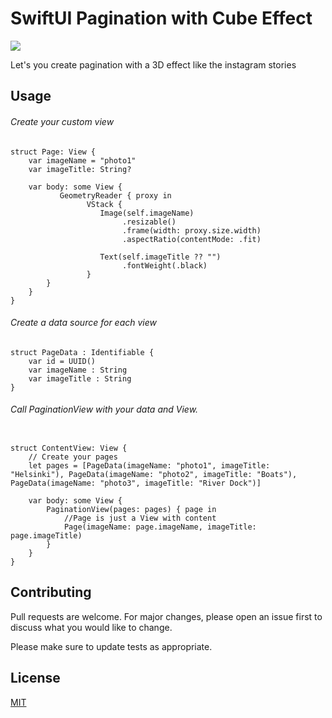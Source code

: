
# SwiftUI Pagination with Cube Effect

![](https://raw.githubusercontent.com/rbreve/SwiftUIPagination/master/demo.gif)


Let's you create pagination with a 3D effect like the instagram stories  


## Usage

###### Create your custom view

```
struct Page: View {
    var imageName = "photo1"
    var imageTitle: String?
    
    var body: some View {
           GeometryReader { proxy in
                 VStack {
                    Image(self.imageName)
                         .resizable()
                         .frame(width: proxy.size.width)
                         .aspectRatio(contentMode: .fit)
                     
                    Text(self.imageTitle ?? "")
                         .fontWeight(.black)
                 }
        }
    }
}
```

######  Create a data source for each view

```
struct PageData : Identifiable {
    var id = UUID()
    var imageName : String
    var imageTitle : String
}
```

###### Call PaginationView with your data and View.


```

struct ContentView: View {
    // Create your pages 
    let pages = [PageData(imageName: "photo1", imageTitle: "Helsinki"), PageData(imageName: "photo2", imageTitle: "Boats"), PageData(imageName: "photo3", imageTitle: "River Dock")]
    
    var body: some View {
        PaginationView(pages: pages) { page in
            //Page is just a View with content
            Page(imageName: page.imageName, imageTitle: page.imageTitle)
        }
    }
}
```

## Contributing
Pull requests are welcome. For major changes, please open an issue first to discuss what you would like to change.

Please make sure to update tests as appropriate.

## License
[MIT](https://choosealicense.com/licenses/mit/)
